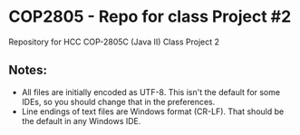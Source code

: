 COP2805 - Repo for class Project #2
===============

Repository for HCC COP-2805C (Java II) Class Project 2

Notes:
------

* All files are initially encoded as UTF-8.  This isn't the default for
some IDEs, so you should change that in the preferences.
* Line endings of text files are Windows format (CR-LF).
That should be the default in any Windows IDE.
